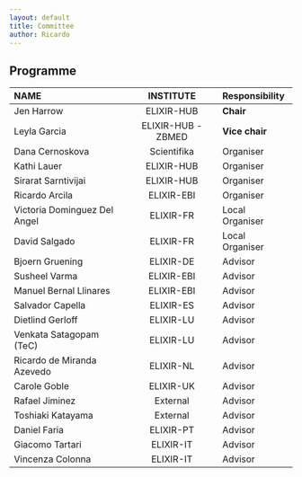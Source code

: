 ```yaml
---
layout: default
title: Committee
author: Ricardo
---
```

## Programme

|**NAME**|**INSTITUTE**|**Responsibility**|
|:---------------------|:----------------:|:----------|
| Jen Harrow                 | ELIXIR-HUB  | **Chair**  | 
| Leyla Garcia               | ELIXIR-HUB - ZBMED | **Vice chair** | 
| Dana Cernoskova            | Scientifika | Organiser  | 
| Kathi Lauer                | ELIXIR-HUB  | Organiser  | 
| Sirarat Sarntivijai        | ELIXIR-HUB  | Organiser  | 
| Ricardo Arcila             | ELIXIR-EBI  | Organiser  | 
| Victoria Dominguez Del Angel  | ELIXIR-FR   | Local Organiser  | 
| David Salgado              | ELIXIR-FR   | Local Organiser  | 
| Bjoern Gruening            | ELIXIR-DE   | Advisor    | 
| Susheel Varma              | ELIXIR-EBI  | Advisor    | 
| Manuel Bernal Llinares     | ELIXIR-EBI  | Advisor    | 
| Salvador Capella           | ELIXIR-ES   | Advisor    | 
| Dietlind Gerloff           | ELIXIR-LU   | Advisor    | 
| Venkata Satagopam (TeC)    | ELIXIR-LU   | Advisor    | 
| Ricardo de Miranda Azevedo | ELIXIR-NL   | Advisor    | 
| Carole Goble               | ELIXIR-UK   | Advisor    | 
| Rafael Jiminez             | External    | Advisor    | 
| Toshiaki Katayama          | External    | Advisor    | 
| Daniel Faria               | ELIXIR-PT   | Advisor    | 
| Giacomo Tartari            | ELIXIR-IT   | Advisor    | 
| Vincenza Colonna           | ELIXIR-IT   | Advisor    | 


